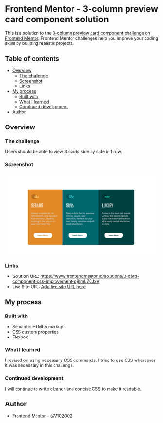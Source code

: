 # Frontend Mentor - 3-column preview card component solution

This is a solution to the [3-column preview card component challenge on Frontend Mentor](https://www.frontendmentor.io/challenges/3column-preview-card-component-pH92eAR2-). Frontend Mentor challenges help you improve your coding skills by building realistic projects. 

## Table of contents

- [Overview](#overview)
  - [The challenge](#the-challenge)
  - [Screenshot](#screenshot)
  - [Links](#links)
- [My process](#my-process)
  - [Built with](#built-with)
  - [What I learned](#what-i-learned)
  - [Continued development](#continued-development)
- [Author](#author)

## Overview

### The challenge

Users should be able to view 3 cards side by side in 1 row.

### Screenshot

![](./Screenshot.jpg)

### Links

- Solution URL: https://www.frontendmentor.io/solutions/3-card-component-css-improvement-g8lmLZ0JxV
- Live Site URL: [Add live site URL here](https://your-live-site-url.com)

## My process

### Built with

- Semantic HTML5 markup
- CSS custom properties
- Flexbox

### What I learned
I revised on using necessary CSS commands. I tried to use CSS whereever it was necessary in this challenge.

### Continued development

I will continue to write cleaner and concise CSS to make it readable.

## Author
- Frontend Mentor - [@V102002](https://www.frontendmentor.io/profile/V102002)



